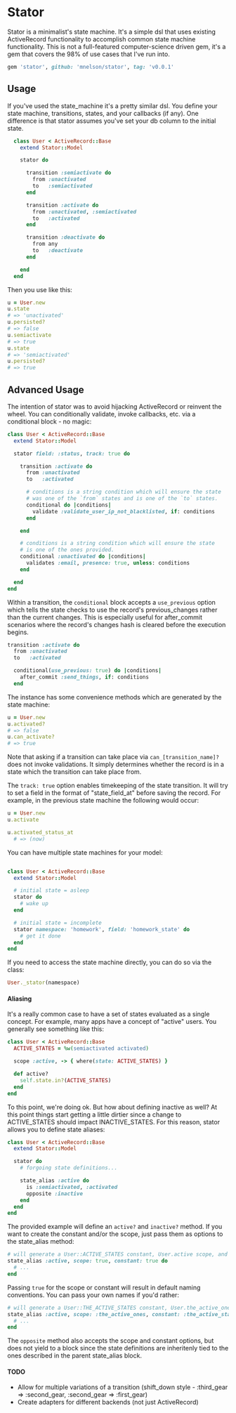 # Stator

Stator is a minimalist's state machine. It's a simple dsl that uses existing ActiveRecord functionality to accomplish common state machine functionality. This is not a full-featured computer-science driven gem, it's a gem that covers the 98% of use cases that I've run into.

```ruby
gem 'stator', github: 'mnelson/stator', tag: 'v0.0.1'
```

## Usage

If you've used the state_machine it's a pretty similar dsl. You define your state machine, transitions, states, and your callbacks (if any). One difference is that stator assumes you've set your db column to the initial state.

```ruby
  class User < ActiveRecord::Base
    extend Stator::Model

    stator do

      transition :semiactivate do
        from :unactivated
        to   :semiactivated
      end

      transition :activate do
        from :unactivated, :semiactivated
        to   :activated
      end

      transition :deactivate do
        from any
        to   :deactivate
      end

    end
  end
```

Then you use like this:

```ruby
u = User.new
u.state
# => 'unactivated'
u.persisted?
# => false
u.semiactivate
# => true
u.state
# => 'semiactivated'
u.persisted?
# => true
```

## Advanced Usage

The intention of stator was to avoid hijacking ActiveRecord or reinvent the wheel. You can conditionally validate, invoke callbacks, etc. via a conditional block - no magic:

```ruby
class User < ActiveRecord::Base
  extend Stator::Model

  stator field: :status, track: true do

    transition :activate do
      from :unactivated
      to   :activated

      # conditions is a string condition which will ensure the state
      # was one of the `from` states and is one of the `to` states.
      conditional do |conditions|
        validate :validate_user_ip_not_blacklisted, if: conditions
      end

    end

    # conditions is a string condition which will ensure the state
    # is one of the ones provided.
    conditional :unactivated do |conditions|
      validates :email, presence: true, unless: conditions
    end

  end
end
```

Within a transition, the `conditional` block accepts a `use_previous` option which tells the state checks to use the record's previous_changes rather than the current changes. This is especially useful for after_commit scenarios where the record's changes hash is cleared before the execution begins.

```ruby
transition :activate do
  from :unactivated
  to   :activated

  conditional(use_previous: true) do |conditions|
    after_commit :send_things, if: conditions
  end
```

The instance has some convenience methods which are generated by the state machine:

```ruby
u = User.new
u.activated?
# => false
u.can_activate?
# => true
```

Note that asking if a transition can take place via `can_[transition_name]?` does not invoke validations. It simply determines whether the record is in a state which the transition can take place from.


The `track: true` option enables timekeeping of the state transition. It will try to set a field in the format of "state_field_at" before saving the record. For example, in the previous state machine the following would occur:

```ruby
u = User.new
u.activate

u.activated_status_at
  # => (now)
```

You can have multiple state machines for your model:

```ruby

class User < ActiveRecord::Base
  extend Stator::Model

  # initial state = asleep
  stator do
    # wake up
  end

  # initial state = incomplete
  stator namespace: 'homework', field: 'homework_state' do
    # get it done
  end
end
```


If you need to access the state machine directly, you can do so via the class:

```ruby
User._stator(namespace)
```

#### Aliasing

It's a really common case to have a set of states evaluated as a single concept. For example, many apps have a concept of "active" users. You generally see something like this:

```ruby
class User < ActiveRecord::Base
  ACTIVE_STATES = %w(semiactivated activated)

  scope :active, -> { where(state: ACTIVE_STATES) }

  def active?
    self.state.in?(ACTIVE_STATES)
  end
end
```

To this point, we're doing ok. But how about defining inactive as well? At this point things start getting a little dirtier since a change to ACTIVE_STATES should impact INACTIVE_STATES. For this reason, stator allows you to define state aliases:

```ruby
class User < ActiveRecord::Base
  extend Stator::Model

  stator do
    # forgoing state definitions...

    state_alias :active do
      is :semiactivated, :activated
      opposite :inactive
    end
  end
end
```

The provided example will define an `active?` and `inactive?` method. If you want to create the constant and/or the scope, just pass them as options to the state_alias method:

```ruby
# will generate a User::ACTIVE_STATES constant, User.active scope, and User#active? instance method
state_alias :active, scope: true, constant: true do
  # ...
end
```

Passing `true` for the scope or constant will result in default naming conventions. You can pass your own names if you'd rather:

```ruby
# will generate a User::THE_ACTIVE_STATES constant, User.the_active_ones scope, and User#active? instance method
state_alias :active, scope: :the_active_ones, constant: :the_active_states do
  # ...
end
```

The `opposite` method also accepts the scope and constant options, but does not yield to a block since the state definitions are inheritenly tied to the ones described in the parent state_alias block.

#### TODO

* Allow for multiple variations of a transition (shift_down style - :third_gear => :second_gear, :second_gear => :first_gear)
* Create adapters for different backends (not just ActiveRecord)
